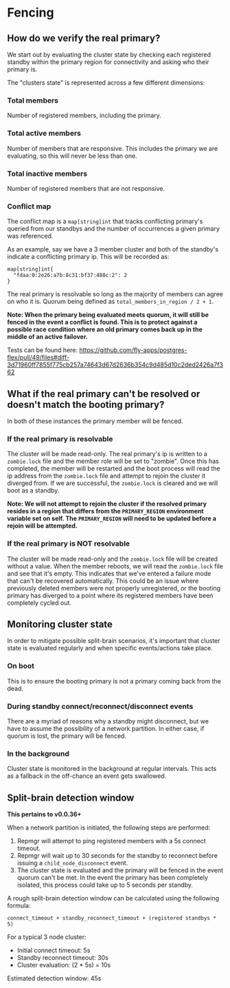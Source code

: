 # Fencing

## How do we verify the real primary?
We start out by evaluating the cluster state by checking each registered standby within the primary region for connectivity and asking who their primary is.

The "clusters state" is represented across a few different dimensions:

### Total members
Number of registered members, including the primary.

### Total active members
Number of members that are responsive. This includes the primary we are evaluating, so this will never be less than one.

### Total inactive members
Number of registered members that are not responsive.

### Conflict map
The conflict map is a `map[string]int` that tracks conflicting primary's queried from our standbys and the number of occurrences a given primary was referenced.

As an example, say we have a 3 member cluster and both of the standby's indicate a conflicting primary ip.  This will be recorded as:
```
map[string]int{
  "fdaa:0:2e26:a7b:8c31:bf37:488c:2": 2
}
```

The real primary is resolvable so long as the majority of members can agree on who it is. Quorum being defined as `total_members_in_region / 2 + 1`.

**Note: When the primary being evaluated meets quorum, it will still be fenced in the event a conflict is found. This is to protect against a possible race condition where an old primary comes back up in the middle of an active failover.**

Tests can be found here: https://github.com/fly-apps/postgres-flex/pull/49/files#diff-3d71960ff7855f775cb257a74643d67d2636b354c9d485d10c2ded2426a7f362

## What if the real primary can't be resolved or doesn't match the booting primary?

In both of these instances the primary member will be fenced.

### If the real primary is resolvable
The cluster will be made read-only.  The real primary's ip is written to a `zombie.lock` file and the member role will be set to "zombie".  Once this has completed, the member will be restarted and the boot process will read the ip address from the `zombie.lock` file and attempt to rejoin the cluster it diverged from. If we are successful, the `zombie.lock` is cleared and we will boot as a standby.

**Note: We will not attempt to rejoin the cluster if the resolved primary resides in a region that differs from the `PRIMARY_REGION` environment variable set on self.  The `PRIMARY_REGION` will need to be updated before a rejoin will be attempted.**

### If the real primary is NOT resolvable
The cluster will be made read-only and the `zombie.lock` file will be created without a value.  When the member reboots, we will read the `zombie.lock` file and see that it's empty.  This indicates that we've entered a failure mode that can't be recovered automatically.  This could be an issue where previously deleted members were not properly unregistered, or the booting primary has diverged to a point where its registered members have been completely cycled out.


## Monitoring cluster state

In order to mitigate possible split-brain scenarios, it's important that cluster state is evaluated regularly and when specific events/actions take place.

### On boot
This is to ensure the booting primary is not a primary coming back from the dead.

### During standby connect/reconnect/disconnect events
There are a myriad of reasons why a standby might disconnect, but we have to assume the possibility of a network partition.  In either case, if quorum is lost, the primary will be fenced.

### In the background
Cluster state is monitored in the background at regular intervals. This acts as a fallback in the off-chance an event gets swallowed.


## Split-brain detection window
**This pertains to v0.0.36+**

When a network partition is initiated, the following steps are performed:

1. Repmgr will attempt to ping registered members with a 5s connect timeout.
2. Repmgr will wait up to 30 seconds for the standby to reconnect before issuing a `child_node_disconnect` event.
3. The cluster state is evaluated and the primary will be fenced in the event quorum can't be met. In the event the primary has been completely isolated, this process could take up to 5 seconds per standby.

A rough split-brain detection window can be calculated using the following formula:

```
connect_timeout + standby_reconnect_timeout + (registered standbys * 5)
```

For a typical 3 node cluster:

* Initial connect timeout: 5s
* Standby reconnect timeout: 30s
* Cluster evaluation: (2 * 5s) = 10s

Estimated detection window: 45s
